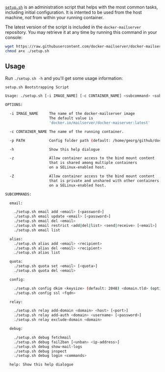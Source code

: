 [`setup.sh`](https://github.com/docker-mailserver/docker-mailserver/blob/master/setup.sh) is an administration script that helps with the most common tasks, including initial configuration. It is intented to be used from the host machine, _not_ from within your running container.

The latest version of the script is included in the `docker-mailserver` repository. You may retrieve it at any time by running this command in your console:

``` BASH
wget https://raw.githubusercontent.com/docker-mailserver/docker-mailserver/master/setup.sh
chmod a+x ./setup.sh
```

## Usage

Run `./setup.sh -h` and you'll get some usage information:

``` BASH
setup.sh Bootstrapping Script

Usage: ./setup.sh [-i IMAGE_NAME] [-c CONTAINER_NAME] <subcommand> <subcommand> [args]

OPTIONS:

  -i IMAGE_NAME     The name of the docker-mailserver image
                    The default value is
                    'docker.io/mailserver/docker-maiserver:latest'

  -c CONTAINER_NAME The name of the running container.

  -p PATH           Config folder path (default: /home/georg/github/docker-mailserver/config)

  -h                Show this help dialogue

  -z                Allow container access to the bind mount content
                    that is shared among multiple containers
                    on a SELinux-enabled host.

  -Z                Allow container access to the bind mount content
                    that is private and unshared with other containers
                    on a SELinux-enabled host.

SUBCOMMANDS:

  email:

    ./setup.sh email add <email> [<password>]
    ./setup.sh email update <email> [<password>]
    ./setup.sh email del <email>
    ./setup.sh email restrict <add|del|list> <send|receive> [<email>]
    ./setup.sh email list

  alias:
    ./setup.sh alias add <email> <recipient>
    ./setup.sh alias del <email> <recipient>
    ./setup.sh alias list

  quota:
    ./setup.sh quota set <email> [<quota>]
    ./setup.sh quota del <email>

  config:

    ./setup.sh config dkim <keysize> (default: 2048) <domain.tld> (optional - for LDAP setups)
    ./setup.sh config ssl <fqdn>

  relay:

    ./setup.sh relay add-domain <domain> <host> [<port>]
    ./setup.sh relay add-auth <domain> <username> [<password>]
    ./setup.sh relay exclude-domain <domain>

  debug:

    ./setup.sh debug fetchmail
    ./setup.sh debug fail2ban [<unban> <ip-address>]
    ./setup.sh debug show-mail-logs
    ./setup.sh debug inspect
    ./setup.sh debug login <commands>

  help: Show this help dialogue


```

